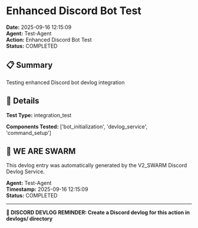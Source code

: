 # Enhanced Discord Bot Test

**Date:** 2025-09-16 12:15:09  
**Agent:** Test-Agent  
**Action:** Enhanced Discord Bot Test  
**Status:** COMPLETED

## 📋 Summary

Testing enhanced Discord bot devlog integration

## 🎯 Details

**Test Type:** integration_test

**Components Tested:** ['bot_initialization', 'devlog_service', 'command_setup']

## 🐝 WE ARE SWARM

This devlog entry was automatically generated by the V2_SWARM Discord Devlog Service.

**Agent:** Test-Agent  
**Timestamp:** 2025-09-16 12:15:09  
**Status:** COMPLETED

---

**📝 DISCORD DEVLOG REMINDER: Create a Discord devlog for this action in devlogs/ directory**
